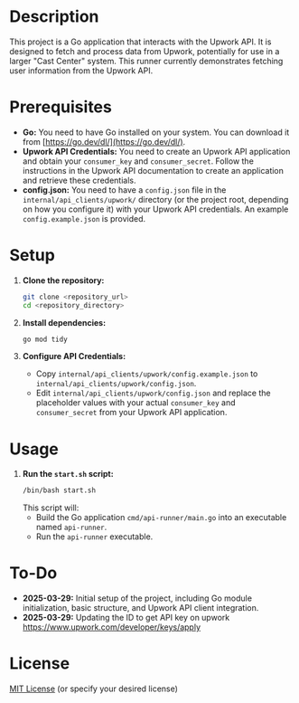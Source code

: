 # Description

This project is a Go application that interacts with the Upwork API. It is designed to fetch and process data from Upwork, potentially for use in a larger "Cast Center" system.  This runner currently demonstrates fetching user information from the Upwork API.

# Prerequisites

*   **Go:** You need to have Go installed on your system. You can download it from [https://go.dev/dl/](https://go.dev/dl/).
*   **Upwork API Credentials:** You need to create an Upwork API application and obtain your `consumer_key` and `consumer_secret`. Follow the instructions in the Upwork API documentation to create an application and retrieve these credentials.
*   **config.json:**  You need to have a `config.json` file in the `internal/api_clients/upwork/` directory (or the project root, depending on how you configure it) with your Upwork API credentials. An example `config.example.json` is provided.

# Setup

1.  **Clone the repository:**
    ```bash
    git clone <repository_url>
    cd <repository_directory>
    ```

2.  **Install dependencies:**
    ```bash
    go mod tidy
    ```

3.  **Configure API Credentials:**
    *   Copy `internal/api_clients/upwork/config.example.json` to `internal/api_clients/upwork/config.json`.
    *   Edit `internal/api_clients/upwork/config.json` and replace the placeholder values with your actual `consumer_key` and `consumer_secret` from your Upwork API application.

# Usage

1.  **Run the `start.sh` script:**
    ```bash
    /bin/bash start.sh
    ```
    This script will:
    *   Build the Go application `cmd/api-runner/main.go` into an executable named `api-runner`.
    *   Run the `api-runner` executable.

# To-Do

*   **2025-03-29:** Initial setup of the project, including Go module initialization, basic structure, and Upwork API client integration.
*   **2025-03-29:** Updating the ID to get API key on upwork https://www.upwork.com/developer/keys/apply

# License

[MIT License](LICENSE) (or specify your desired license)
